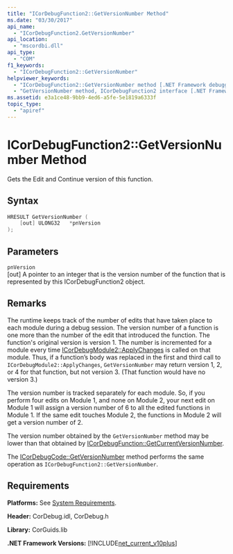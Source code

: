 ```yaml
---
title: "ICorDebugFunction2::GetVersionNumber Method"
ms.date: "03/30/2017"
api_name: 
  - "ICorDebugFunction2.GetVersionNumber"
api_location: 
  - "mscordbi.dll"
api_type: 
  - "COM"
f1_keywords: 
  - "ICorDebugFunction2::GetVersionNumber"
helpviewer_keywords: 
  - "ICorDebugFunction2::GetVersionNumber method [.NET Framework debugging]"
  - "GetVersionNumber method, ICorDebugFunction2 interface [.NET Framework debugging]"
ms.assetid: e3a1ce48-9bb9-4ed6-a5fe-5e1819a6333f
topic_type: 
  - "apiref"
---
```

# ICorDebugFunction2::GetVersionNumber Method
Gets the Edit and Continue version of this function.  
  
## Syntax  
  
```cpp  
HRESULT GetVersionNumber (  
    [out] ULONG32   *pnVersion  
);  
```  
  
## Parameters  
 `pnVersion`  
 [out] A pointer to an integer that is the version number of the function that is represented by this ICorDebugFunction2 object.  
  
## Remarks  
 The runtime keeps track of the number of edits that have taken place to each module during a debug session. The version number of a function is one more than the number of the edit that introduced the function. The function's original version is version 1. The number is incremented for a module every time [ICorDebugModule2::ApplyChanges](icordebugmodule2-applychanges-method.md) is called on that module. Thus, if a function’s body was replaced in the first and third call to `ICorDebugModule2::ApplyChanges`, `GetVersionNumber` may return version 1, 2, or 4 for that function, but not version 3. (That function would have no version 3.)  
  
 The version number is tracked separately for each module. So, if you perform four edits on Module 1, and none on Module 2, your next edit on Module 1 will assign a version number of 6 to all the edited functions in Module 1. If the same edit touches Module 2, the functions in Module 2 will get a version number of 2.  
  
 The version number obtained by the `GetVersionNumber` method may be lower than that obtained by [ICorDebugFunction::GetCurrentVersionNumber](icordebugfunction-getcurrentversionnumber-method.md).  
  
 The [ICorDebugCode::GetVersionNumber](icordebugcode-getversionnumber-method.md) method performs the same operation as `ICorDebugFunction2::GetVersionNumber`.  
  
## Requirements  
 **Platforms:** See [System Requirements](../../get-started/system-requirements.md).  
  
 **Header:** CorDebug.idl, CorDebug.h  
  
 **Library:** CorGuids.lib  
  
 **.NET Framework Versions:** [!INCLUDE[net_current_v10plus](../../../../includes/net-current-v10plus-md.md)]
